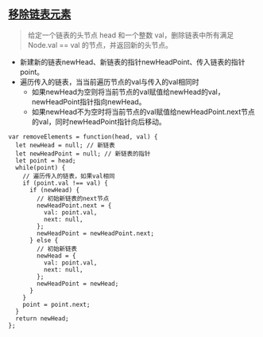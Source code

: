 ## [移除链表元素](https://leetcode.cn/problems/remove-linked-list-elements)
> 给定一个链表的头节点 head 和一个整数 val，删除链表中所有满足 Node.val == val 的节点，并返回新的头节点。

- 新建新的链表newHead、新链表的指针newHeadPoint、传入链表的指针point。
- 遍历传入的链表，当当前遍历节点的val与传入的val相同时
  - 如果newHead为空则将当前节点的val赋值给newHead的val，newHeadPoint指针指向newHead。
  - 如果newHead不为空时将当前节点的val赋值给newHeadPoint.next节点的val，同时newHeadPoint指针向后移动。
```
var removeElements = function(head, val) {
  let newHead = null; // 新链表
  let newHeadPoint = null; // 新链表的指针
  let point = head;
  while(point) {
    // 遍历传入的链表，如果val相同
    if (point.val !== val) {
      if (newHead) {
        // 初始新链表的next节点
        newHeadPoint.next = {
          val: point.val,
          next: null,
        };
        newHeadPoint = newHeadPoint.next;
      } else {
        // 初始新链表
        newHead = {
          val: point.val,
          next: null,
        };
        newHeadPoint = newHead;
      }
    }
    point = point.next;
  }
  return newHead;
};
```